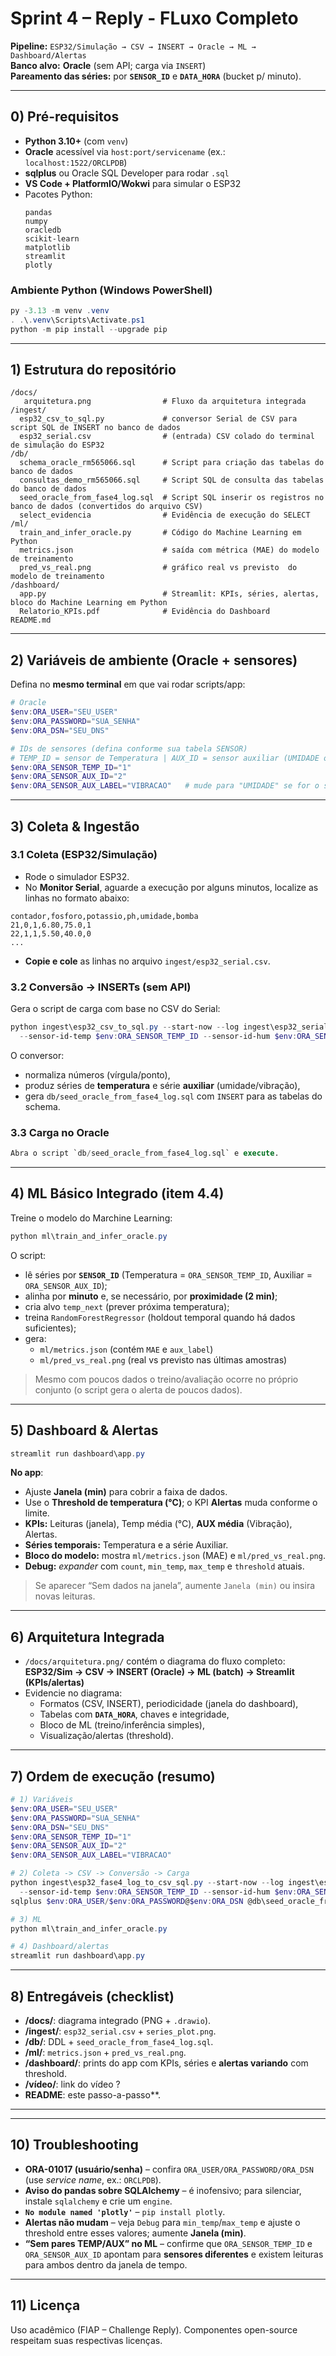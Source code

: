 # Sprint 4 – Reply - FLuxo Completo

**Pipeline:** `ESP32/Simulação → CSV → INSERT → Oracle → ML → Dashboard/Alertas`  
**Banco alvo:** **Oracle** (sem API; carga via `INSERT`)  
**Pareamento das séries:** por **`SENSOR_ID`** e **`DATA_HORA`** (bucket p/ minuto).

---

## 0) Pré-requisitos

- **Python 3.10+** (com `venv`)
- **Oracle** acessível via `host:port/servicename` (ex.: `localhost:1522/ORCLPDB`)
- **sqlplus** ou Oracle SQL Developer para rodar `.sql`
- **VS Code + PlatformIO/Wokwi** para simular o ESP32
- Pacotes Python:
  ```
  pandas
  numpy
  oracledb
  scikit-learn
  matplotlib
  streamlit
  plotly
  ```

### Ambiente Python (Windows PowerShell)

```powershell
py -3.13 -m venv .venv
. .\.venv\Scripts\Activate.ps1
python -m pip install --upgrade pip
```

---

## 1) Estrutura do repositório

```
/docs/
   arquitetura.png                # Fluxo da arquitetura integrada
/ingest/
  esp32_csv_to_sql.py             # conversor Serial de CSV para script SQL de INSERT no banco de dados
  esp32_serial.csv                # (entrada) CSV colado do terminal de simulação do ESP32
/db/
  schema_oracle_rm565066.sql      # Script para criação das tabelas do banco de dados
  consultas_demo_rm565066.sql     # Script SQL de consulta das tabelas do banco de dados
  seed_oracle_from_fase4_log.sql  # Script SQL inserir os registros no banco de dados (convertidos do arquivo CSV)
  select_evidencia                # Evidência de execução do SELECT
/ml/
  train_and_infer_oracle.py       # Código do Machine Learning em Python
  metrics.json                    # saída com métrica (MAE) do modelo de treinamento
  pred_vs_real.png                # gráfico real vs previsto  do modelo de treinamento
/dashboard/
  app.py                          # Streamlit: KPIs, séries, alertas, bloco do Machine Learning em Python
  Relatorio_KPIs.pdf              # Evidência do Dashboard
README.md

```

---

## 2) Variáveis de ambiente (Oracle + sensores)

Defina no **mesmo terminal** em que vai rodar scripts/app:

```powershell
# Oracle
$env:ORA_USER="SEU_USER"
$env:ORA_PASSWORD="SUA_SENHA"
$env:ORA_DSN="SEU_DNS"

# IDs de sensores (defina conforme sua tabela SENSOR)
# TEMP_ID = sensor de Temperatura | AUX_ID = sensor auxiliar (UMIDADE ou VIBRACAO)
$env:ORA_SENSOR_TEMP_ID="1"
$env:ORA_SENSOR_AUX_ID="2"
$env:ORA_SENSOR_AUX_LABEL="VIBRACAO"   # mude para "UMIDADE" se for o seu caso
```

---

## 3) Coleta & Ingestão

### 3.1 Coleta (ESP32/Simulação)
- Rode o simulador ESP32.  
- No **Monitor Serial**, aguarde a execução por alguns minutos, localize as linhas no formato abaixo:

```
contador,fosforo,potassio,ph,umidade,bomba
21,0,1,6.80,75.0,1
22,1,1,5.50,40.0,0
...
```

- **Copie e cole** as linhas no arquivo `ingest/esp32_serial.csv`.

### 3.2 Conversão → INSERTs (sem API)

Gera o script de carga com base no CSV do Serial:

```powershell
python ingest\esp32_csv_to_sql.py --start-now --log ingest\esp32_serial.csv `
  --sensor-id-temp $env:ORA_SENSOR_TEMP_ID --sensor-id-hum $env:ORA_SENSOR_AUX_ID
```

O conversor:
- normaliza números (vírgula/ponto),
- produz séries de **temperatura** e série **auxiliar** (umidade/vibração),
- gera `db/seed_oracle_from_fase4_log.sql` com `INSERT` para as tabelas do schema.

### 3.3 Carga no Oracle

```SQL Developer
Abra o script `db/seed_oracle_from_fase4_log.sql` e execute.
```

---

## 4) ML Básico Integrado (item 4.4)

Treine o modelo do Marchine Learning:

```powershell
python ml\train_and_infer_oracle.py
```

O script:
- lê séries por **`SENSOR_ID`** (Temperatura = `ORA_SENSOR_TEMP_ID`, Auxiliar = `ORA_SENSOR_AUX_ID`);
- alinha por **minuto** e, se necessário, por **proximidade (2 min)**;
- cria alvo `temp_next` (prever próxima temperatura);
- treina `RandomForestRegressor` (holdout temporal quando há dados suficientes);
- gera:
  - `ml/metrics.json` (contém `MAE` e `aux_label`)
  - `ml/pred_vs_real.png` (real vs previsto nas últimas amostras)

> Mesmo com poucos dados o treino/avaliação ocorre no próprio conjunto (o script gera o alerta de poucos dados).

---

## 5) Dashboard & Alertas

```powershell
streamlit run dashboard\app.py
```

**No app**:
- Ajuste **Janela (min)** para cobrir a faixa de dados.
- Use o **Threshold de temperatura (°C)**; o KPI **Alertas** muda conforme o limite.
- **KPIs:** Leituras (janela), Temp média (°C), **AUX média** (Vibração), Alertas.
- **Séries temporais:** Temperatura e a série Auxiliar.
- **Bloco do modelo:** mostra `ml/metrics.json` (MAE) e `ml/pred_vs_real.png`.
- **Debug:** *expander* com `count`, `min_temp`, `max_temp` e `threshold` atuais.

> Se aparecer “Sem dados na janela”, aumente `Janela (min)` ou insira novas leituras.

---

## 6) Arquitetura Integrada

- `/docs/arquitetura.png/` contém o diagrama do fluxo completo:  
  **ESP32/Sim → CSV → INSERT (Oracle) → ML (batch) → Streamlit (KPIs/alertas)**  
- Evidencie no diagrama:
  - Formatos (CSV, INSERT), periodicidade (janela do dashboard),
  - Tabelas com **`DATA_HORA`**, chaves e integridade,
  - Bloco de ML (treino/inferência simples),
  - Visualização/alertas (threshold).

---

## 7) Ordem de execução (resumo)

```powershell
# 1) Variáveis
$env:ORA_USER="SEU_USER"
$env:ORA_PASSWORD="SUA_SENHA"
$env:ORA_DSN="SEU_DNS"
$env:ORA_SENSOR_TEMP_ID="1"
$env:ORA_SENSOR_AUX_ID="2"
$env:ORA_SENSOR_AUX_LABEL="VIBRACAO"

# 2) Coleta -> CSV -> Conversão -> Carga
python ingest\esp32_fase4_log_to_csv_sql.py --start-now --log ingest\esp32_serial.csv `
  --sensor-id-temp $env:ORA_SENSOR_TEMP_ID --sensor-id-hum $env:ORA_SENSOR_AUX_ID
sqlplus $env:ORA_USER/$env:ORA_PASSWORD@$env:ORA_DSN @db\seed_oracle_from_fase4_log.sql

# 3) ML
python ml\train_and_infer_oracle.py

# 4) Dashboard/alertas
streamlit run dashboard\app.py

```

---

## 8) Entregáveis (checklist)

- **/docs/**: diagrama integrado (PNG + `.drawio`).
- **/ingest/**: `esp32_serial.csv` + `series_plot.png`.
- **/db/**: DDL + `seed_oracle_from_fase4_log.sql`.
- **/ml/**: `metrics.json` + `pred_vs_real.png`.
- **/dashboard/**: prints do app com KPIs, séries e **alertas variando** com threshold.
- **/vídeo/**: link do vídeo ?
- **README**: este passo-a-passo**.

---

---

## 10) Troubleshooting

- **ORA-01017 (usuário/senha)** – confira `ORA_USER/ORA_PASSWORD/ORA_DSN` (use *service name*, ex.: `ORCLPDB`).  
- **Aviso do pandas sobre SQLAlchemy** – é inofensivo; para silenciar, instale `sqlalchemy` e crie um `engine`.  
- **`No module named 'plotly'`** – `pip install plotly`.  
- **Alertas não mudam** – veja `Debug` para `min_temp`/`max_temp` e ajuste o threshold entre esses valores; aumente **Janela (min)**.  
- **“Sem pares TEMP/AUX” no ML** – confirme que `ORA_SENSOR_TEMP_ID` e `ORA_SENSOR_AUX_ID` apontam para **sensores diferentes** e existem leituras para ambos dentro da janela de tempo.

---

## 11) Licença

Uso acadêmico (FIAP – Challenge Reply). Componentes open-source respeitam suas respectivas licenças.
